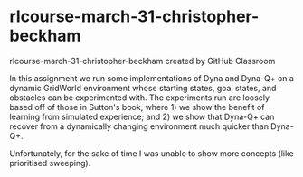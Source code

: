 # rlcourse-march-31-christopher-beckham
rlcourse-march-31-christopher-beckham created by GitHub Classroom

In this assignment we run some implementations of Dyna and Dyna-Q+ on a dynamic GridWorld environment whose starting states, goal states,
and obstacles can be experimented with. The experiments run are loosely based off of those in Sutton's book, where 1) we show the benefit
of learning from simulated experience; and 2) we show that Dyna-Q+ can recover from a dynamically changing environment much quicker than
Dyna-Q+. 

Unfortunately, for the sake of time I was unable to show more concepts (like prioritised sweeping).
